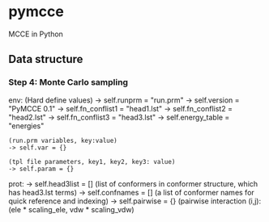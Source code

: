 # pymcce

MCCE in Python




## Data structure
### Step 4: Monte Carlo sampling
env:
    (Hard define values)
    -> self.runprm = "run.prm"
    -> self.version = "PyMCCE 0.1"
    -> self.fn_conflist1 = "head1.lst"
    -> self.fn_conflist2 = "head2.lst"
    -> self.fn_conflist3 = "head3.lst"
    -> self.energy_table = "energies"

    (run.prm variables, key:value)
    -> self.var = {}

    (tpl file parameters, key1, key2, key3: value)
    -> self.param = {}

prot:
    -> self.head3list = []   (list of conformers in conformer structure, which has head3.lst terms)
    -> self.confnames = []  (a list of conformer names for quick reference and indexing)
    -> self.pairwise = {} (pairwise interaction (i,j):(ele * scaling_ele, vdw * scaling_vdw)

